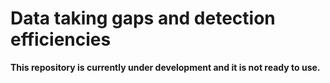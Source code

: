 # Data taking gaps and detection efficiencies

**This repository is currently under development and it is not ready to use.**
